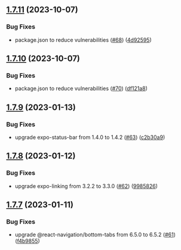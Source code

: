 ## [1.7.11](https://github.com/thecyberworld/thecyberhub-app/compare/v1.7.10...v1.7.11) (2023-10-07)


### Bug Fixes

* package.json to reduce vulnerabilities ([#68](https://github.com/thecyberworld/thecyberhub-app/issues/68)) ([4d92595](https://github.com/thecyberworld/thecyberhub-app/commit/4d92595e8bf30eb05533742a2b02d586e2d0bbe9))



## [1.7.10](https://github.com/thecyberworld/thecyberhub-app/compare/v1.7.9...v1.7.10) (2023-10-07)


### Bug Fixes

* package.json to reduce vulnerabilities ([#70](https://github.com/thecyberworld/thecyberhub-app/issues/70)) ([df121a8](https://github.com/thecyberworld/thecyberhub-app/commit/df121a8ce10cdd9d36f07903c9b332b52b92511e))



## [1.7.9](https://github.com/thecyberworld/thecyberhub-app/compare/v1.7.8...v1.7.9) (2023-01-13)


### Bug Fixes

* upgrade expo-status-bar from 1.4.0 to 1.4.2 ([#63](https://github.com/thecyberworld/thecyberhub-app/issues/63)) ([c2b30a9](https://github.com/thecyberworld/thecyberhub-app/commit/c2b30a967681fe11f226373ca8a4c4a12d5d3d38))



## [1.7.8](https://github.com/thecyberworld/thecyberhub-app/compare/v1.7.7...v1.7.8) (2023-01-12)


### Bug Fixes

* upgrade expo-linking from 3.2.2 to 3.3.0 ([#62](https://github.com/thecyberworld/thecyberhub-app/issues/62)) ([9985826](https://github.com/thecyberworld/thecyberhub-app/commit/99858265ffeff95ba7f7870e22202515c6dff4b5))



## [1.7.7](https://github.com/thecyberworld/thecyberhub-app/compare/v1.7.6...v1.7.7) (2023-01-11)


### Bug Fixes

* upgrade @react-navigation/bottom-tabs from 6.5.0 to 6.5.2 ([#61](https://github.com/thecyberworld/thecyberhub-app/issues/61)) ([f4b9855](https://github.com/thecyberworld/thecyberhub-app/commit/f4b9855857fb53a95c06b8238a2fe53f244664f3))



